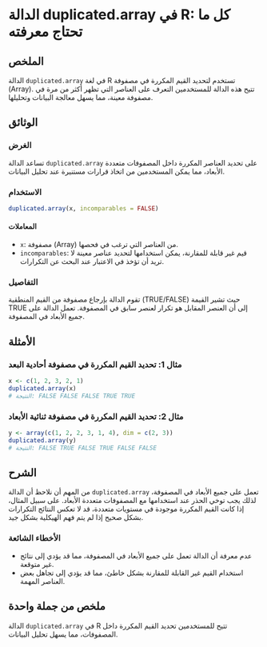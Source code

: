 <!--
Meta Description: # الدالة duplicated.array في R: كل ما تحتاج معرفته ## الملخص الدالة `duplicated.array` في لغة R تستخدم لتحديد القيم المكررة في مصفوفة (Array). تتيح هذ...
Meta Keywords: array, الدالة, false, duplicated, القيم
-->

# الدالة duplicated.array في R: كل ما تحتاج معرفته

## الملخص
الدالة `duplicated.array` في لغة R تستخدم لتحديد القيم المكررة في مصفوفة (Array). تتيح هذه الدالة للمستخدمين التعرف على العناصر التي تظهر أكثر من مرة في مصفوفة معينة، مما يسهل معالجة البيانات وتحليلها.

## الوثائق
### الغرض
تساعد الدالة `duplicated.array` على تحديد العناصر المكررة داخل المصفوفات متعددة الأبعاد، مما يمكن المستخدمين من اتخاذ قرارات مستنيرة عند تحليل البيانات.

### الاستخدام
```R
duplicated.array(x, incomparables = FALSE)
```

#### المعاملات
- `x`: مصفوفة (Array) من العناصر التي ترغب في فحصها.
- `incomparables`: قيم غير قابلة للمقارنة، يمكن استخدامها لتحديد عناصر معينة لا تريد أن تؤخذ في الاعتبار عند البحث عن التكرارات.

### التفاصيل
تقوم الدالة بإرجاع مصفوفة من القيم المنطقية (TRUE/FALSE) حيث تشير القيمة TRUE إلى أن العنصر المقابل هو تكرار لعنصر سابق في المصفوفة. تعمل الدالة على جميع الأبعاد في المصفوفة.

## الأمثلة
### مثال 1: تحديد القيم المكررة في مصفوفة أحادية البعد
```R
x <- c(1, 2, 3, 2, 1)
duplicated.array(x)
# النتيجة: FALSE FALSE FALSE TRUE TRUE
```

### مثال 2: تحديد القيم المكررة في مصفوفة ثنائية الأبعاد
```R
y <- array(c(1, 2, 2, 3, 1, 4), dim = c(2, 3))
duplicated.array(y)
# النتيجة: FALSE TRUE FALSE TRUE FALSE FALSE
```

## الشرح
من المهم أن نلاحظ أن الدالة `duplicated.array` تعمل على جميع الأبعاد في المصفوفة، لذلك يجب توخي الحذر عند استخدامها مع المصفوفات متعددة الأبعاد. على سبيل المثال، إذا كانت القيم المكررة موجودة في مستويات متعددة، قد لا تعكس النتائج التكرارات بشكل صحيح إذا لم يتم فهم الهيكلية بشكل جيد.

### الأخطاء الشائعة
- عدم معرفة أن الدالة تعمل على جميع الأبعاد في المصفوفة، مما قد يؤدي إلى نتائج غير متوقعة.
- استخدام القيم غير القابلة للمقارنة بشكل خاطئ، مما قد يؤدي إلى تجاهل بعض العناصر المهمة.

## ملخص من جملة واحدة
الدالة `duplicated.array` في R تتيح للمستخدمين تحديد القيم المكررة داخل المصفوفات، مما يسهل تحليل البيانات.